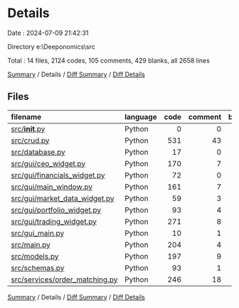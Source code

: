 # Details

Date : 2024-07-09 21:42:31

Directory e:\\Deeponomics\\src

Total : 14 files,  2124 codes, 105 comments, 429 blanks, all 2658 lines

[Summary](results.md) / Details / [Diff Summary](diff.md) / [Diff Details](diff-details.md)

## Files
| filename | language | code | comment | blank | total |
| :--- | :--- | ---: | ---: | ---: | ---: |
| [src/__init__.py](/src/__init__.py) | Python | 0 | 0 | 1 | 1 |
| [src/crud.py](/src/crud.py) | Python | 531 | 43 | 102 | 676 |
| [src/database.py](/src/database.py) | Python | 17 | 0 | 5 | 22 |
| [src/gui/ceo_widget.py](/src/gui/ceo_widget.py) | Python | 170 | 7 | 31 | 208 |
| [src/gui/financials_widget.py](/src/gui/financials_widget.py) | Python | 72 | 0 | 18 | 90 |
| [src/gui/main_window.py](/src/gui/main_window.py) | Python | 161 | 7 | 29 | 197 |
| [src/gui/market_data_widget.py](/src/gui/market_data_widget.py) | Python | 59 | 3 | 11 | 73 |
| [src/gui/portfolio_widget.py](/src/gui/portfolio_widget.py) | Python | 93 | 4 | 16 | 113 |
| [src/gui/trading_widget.py](/src/gui/trading_widget.py) | Python | 271 | 8 | 49 | 328 |
| [src/gui_main.py](/src/gui_main.py) | Python | 10 | 1 | 2 | 13 |
| [src/main.py](/src/main.py) | Python | 204 | 4 | 30 | 238 |
| [src/models.py](/src/models.py) | Python | 197 | 9 | 57 | 263 |
| [src/schemas.py](/src/schemas.py) | Python | 93 | 1 | 21 | 115 |
| [src/services/order_matching.py](/src/services/order_matching.py) | Python | 246 | 18 | 57 | 321 |

[Summary](results.md) / Details / [Diff Summary](diff.md) / [Diff Details](diff-details.md)